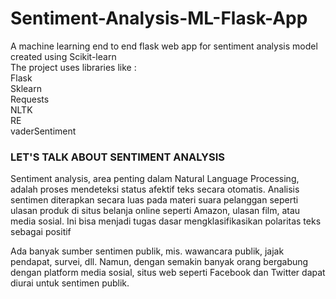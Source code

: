 # Sentiment-Analysis-ML-Flask-App
A machine learning end to end flask web app for sentiment analysis model created using Scikit-learn <br />
The project uses libraries like : <br />
Flask <br />
Sklearn <br />
Requests <br />
NLTK <br />
RE <br />
vaderSentiment <br />


### LET'S TALK ABOUT SENTIMENT ANALYSIS <br />
Sentiment analysis, area penting dalam Natural Language Processing, adalah proses mendeteksi status afektif teks secara otomatis. Analisis sentimen diterapkan secara luas pada materi suara pelanggan seperti ulasan produk di situs belanja online seperti Amazon, ulasan film, atau media sosial. Ini bisa menjadi tugas dasar mengklasifikasikan polaritas teks sebagai positif <br />

Ada banyak sumber sentimen publik, mis. wawancara publik, jajak pendapat, survei, dll. Namun, dengan semakin banyak orang bergabung dengan platform media sosial, situs web seperti Facebook dan Twitter dapat diurai untuk sentimen publik. <br />
<br />
